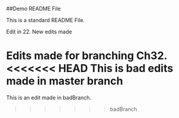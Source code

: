 ##Demo README File


This is a standard README File. 

Edit in 22.
New edits made

Edits made for branching Ch32.
<<<<<<< HEAD
This is bad edits made in master branch
=======

This is an edit made in badBranch. 
>>>>>>> badBranch
